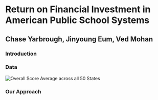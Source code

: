 # Return on Financial Investment in American Public School Systems
## Chase Yarbrough, Jinyoung Eum, Ved Mohan

### Introduction





### Data
![Overall Score Average across all 50 States](https://github.com/jinyoung5484/Return-on-Financial-Investment-in-American-Public-School-Systems/blob/master/project1.PNG)




### Our Approach
